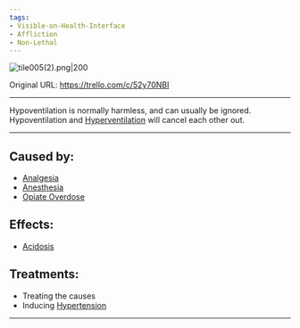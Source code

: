 ```yaml
---
tags:
- Visible-on-Health-Interface
- Affliction
- Non-Lethal
---
```


![tile005(2).png\|200](/Lungs/Hypoventilation%20-%20Attachments/6718845db30472d958dd7a5d.png)

Original URL: https://trello.com/c/52y70NBI

---

Hypoventilation is normally harmless, and can usually be ignored. Hypoventilation and [Hyperventilation](Hyperventilation.md) will cancel each other out.

---

## Caused by:

- [Analgesia](../Torso/Analgesia.md)
- [Anesthesia](../Torso/Anesthesia.md)
- [Opiate Overdose](../Head_Brain/Opiate%20Overdose.md)

## Effects:

- [Acidosis](../Blood/Acidosis.md)

## Treatments:

- Treating the causes
- Inducing [Hypertension](../Blood/Hypertension.md)

---

